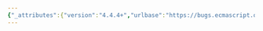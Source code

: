 ```yaml
---
{"_attributes":{"version":"4.4.4+","urlbase":"https://bugs.ecmascript.org/","maintainer":"dherman@mozilla.com"},"bug":{"bug_id":2334,"creation_ts":"2013-11-21 04:02:00 -0800","short_desc":"18.2.6: \"URI Handling Function\" -> \"URI Handling Functions\"","delta_ts":"2014-06-16 13:52:48 -0700","product":"Draft for 6th Edition","component":"editorial issue","version":"Rev 21: November 8, 2013 Draft","rep_platform":"All","op_sys":"All","bug_status":"RESOLVED","resolution":"FIXED","priority":"Normal","bug_severity":"enhancement","everconfirmed":true,"reporter":{"uid":"andrebargull","name":"André Bargull"},"assigned_to":{"uid":"allen","name":"Allen Wirfs-Brock"},"long_desc":[{"commentid":6857,"comment_count":0,"who":{"uid":"andrebargull","name":"André Bargull"},"bug_when":"2013-11-21 04:02:06 -0800","thetext":"The title \"URI Handling Function\" should probably be changed to \"URI Handling Functions\", because there are multiple functions defined in that section."},{"commentid":8451,"comment_count":1,"who":{"uid":"allen","name":"Allen Wirfs-Brock"},"bug_when":"2014-05-14 16:10:58 -0700","thetext":"fixed in rev25 editor's draft"},{"commentid":8953,"comment_count":2,"who":{"uid":"allen","name":"Allen Wirfs-Brock"},"bug_when":"2014-06-16 13:52:48 -0700","thetext":"in rev25"}]}}
---
```

